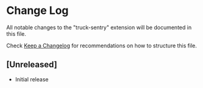 # Change Log

All notable changes to the "truck-sentry" extension will be documented in this file.

Check [Keep a Changelog](http://keepachangelog.com/) for recommendations on how to structure this file.

## [Unreleased]

- Initial release
